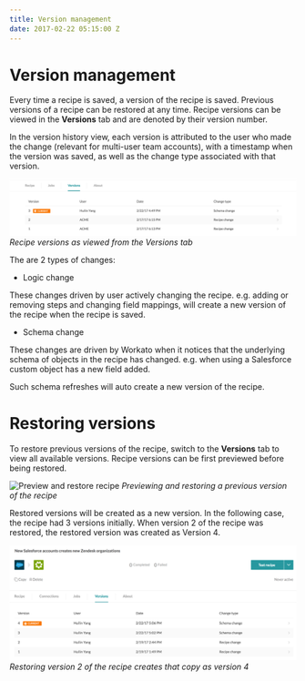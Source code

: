 ```yaml
---
title: Version management
date: 2017-02-22 05:15:00 Z
---
```


# Version management
Every time a recipe is saved, a version of the recipe is saved. Previous versions of a recipe can be restored at any time. Recipe versions can be viewed in the **Versions** tab and are denoted by their version number.

In the version history view, each version is attributed to the user who made the change (relevant for multi-user team accounts), with a timestamp when the version was saved, as well as the change type associated with that version.

![Recipe versions](/assets/images/recipes/recipe-version-management/recipe-versions.png)
*Recipe versions as viewed from the Versions tab*

The are 2 types of changes:
- Logic change

These changes driven by user actively changing the recipe. e.g. adding or removing steps and changing field mappings, will create a new version of the recipe when the recipe is saved.

- Schema change

These changes are driven by Workato when it notices that the underlying schema of objects in the recipe has changed. e.g. when using a Salesforce custom object has a new field added.

 Such schema refreshes will auto create a new version of the recipe.

# Restoring versions
To restore previous versions of the recipe, switch to the **Versions** tab to view all available versions. Recipe versions can be first previewed before being restored.

![Preview and restore recipe](/assets/images/recipes/recipe-version-management/preview-restore-recipe.png)
*Previewing and restoring a previous version of the recipe*

Restored versions will be created as a new version. In the following case, the recipe had 3 versions initially. When version 2 of the recipe was restored, the restored version was created as Version 4.

![Restored version](/assets/images/recipes/recipe-version-management/restored-version.png)
*Restoring version 2 of the recipe creates that copy as version 4*
